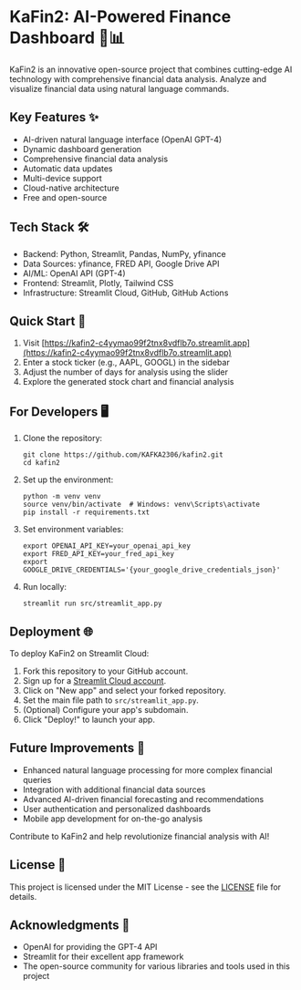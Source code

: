 # KaFin2: AI-Powered Finance Dashboard 🤖📊

KaFin2 is an innovative open-source project that combines cutting-edge AI technology with comprehensive financial data analysis. Analyze and visualize financial data using natural language commands.

## Key Features ✨

- AI-driven natural language interface (OpenAI GPT-4)
- Dynamic dashboard generation
- Comprehensive financial data analysis
- Automatic data updates
- Multi-device support
- Cloud-native architecture
- Free and open-source

## Tech Stack 🛠

- Backend: Python, Streamlit, Pandas, NumPy, yfinance
- Data Sources: yfinance, FRED API, Google Drive API
- AI/ML: OpenAI API (GPT-4)
- Frontend: Streamlit, Plotly, Tailwind CSS
- Infrastructure: Streamlit Cloud, GitHub, GitHub Actions

## Quick Start 🚀

1. Visit [https://kafin2-c4yymao99f2tnx8vdflb7o.streamlit.app](https://kafin2-c4yymao99f2tnx8vdflb7o.streamlit.app)
2. Enter a stock ticker (e.g., AAPL, GOOGL) in the sidebar
3. Adjust the number of days for analysis using the slider
4. Explore the generated stock chart and financial analysis

## For Developers 🖥

1. Clone the repository:
   ```
   git clone https://github.com/KAFKA2306/kafin2.git
   cd kafin2
   ```

2. Set up the environment:
   ```
   python -m venv venv
   source venv/bin/activate  # Windows: venv\Scripts\activate
   pip install -r requirements.txt
   ```

3. Set environment variables:
   ```
   export OPENAI_API_KEY=your_openai_api_key
   export FRED_API_KEY=your_fred_api_key
   export GOOGLE_DRIVE_CREDENTIALS='{your_google_drive_credentials_json}'
   ```

4. Run locally:
   ```
   streamlit run src/streamlit_app.py
   ```

## Deployment 🌐

To deploy KaFin2 on Streamlit Cloud:

1. Fork this repository to your GitHub account.
2. Sign up for a [Streamlit Cloud account](https://streamlit.io/cloud).
3. Click on "New app" and select your forked repository.
4. Set the main file path to `src/streamlit_app.py`.
5. (Optional) Configure your app's subdomain.
6. Click "Deploy!" to launch your app.

## Future Improvements 🚀

- Enhanced natural language processing for more complex financial queries
- Integration with additional financial data sources
- Advanced AI-driven financial forecasting and recommendations
- User authentication and personalized dashboards
- Mobile app development for on-the-go analysis

Contribute to KaFin2 and help revolutionize financial analysis with AI!

## License 📄

This project is licensed under the MIT License - see the [LICENSE](LICENSE) file for details.

## Acknowledgments 🙏

- OpenAI for providing the GPT-4 API
- Streamlit for their excellent app framework
- The open-source community for various libraries and tools used in this project

